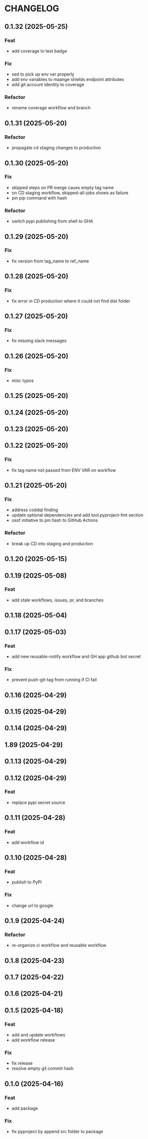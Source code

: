 # CHANGELOG

## 0.1.32 (2025-05-25)

### Feat

- add coverage to test badge

### Fix

- sed to pick up env var properly
- add env variables to maange shields endpoint attributes
- add git account identity to coverage

### Refactor

- rename coverage workflow and branch

## 0.1.31 (2025-05-20)

### Refactor

- propagate cd staging changes to production

## 0.1.30 (2025-05-20)

### Fix

- skipped steps on PR merge caues empty tag name
- on CD staging workflow, skipped-all-jobs shows as failure
- pin pip command with hash

### Refactor

- switch pypi publishing from shell to GHA

## 0.1.29 (2025-05-20)

### Fix

- fix version from tag_name to ref_name

## 0.1.28 (2025-05-20)

### Fix

- fix error in CD production where it could not find dist folder

## 0.1.27 (2025-05-20)

### Fix

- fix missing slack messages

## 0.1.26 (2025-05-20)

### Fix

- misc typos

## 0.1.25 (2025-05-20)

## 0.1.24 (2025-05-20)

## 0.1.23 (2025-05-20)

## 0.1.22 (2025-05-20)

### Fix

- fix tag name not passed from ENV VAR on workflow

## 0.1.21 (2025-05-20)

### Fix

- address coddql finding
- update optional dependencies and add tool.pyproject-fmt section
- ossf initiative to pin hash to GitHub Actions

### Refactor

- break up CD into staging and production

## 0.1.20 (2025-05-15)

## 0.1.19 (2025-05-08)

### Feat

- add stale workflows, issues, pr, and branches

## 0.1.18 (2025-05-04)

## 0.1.17 (2025-05-03)

### Feat

- add new reusable-notify workflow and GH app github bot secret

### Fix

- prevent push-git-tag from running if CI fail

## 0.1.16 (2025-04-29)

## 0.1.15 (2025-04-29)

## 0.1.14 (2025-04-29)

## 1.89 (2025-04-29)

## 0.1.13 (2025-04-29)

## 0.1.12 (2025-04-29)

### Feat

- replace pypi secret source

## 0.1.11 (2025-04-28)

### Feat

- add workflow id

## 0.1.10 (2025-04-28)

### Feat

- publish to PyPI

### Fix

- change url to google

## 0.1.9 (2025-04-24)

### Refactor

- re-organize ci workflow and reusable workflow

## 0.1.8 (2025-04-23)

## 0.1.7 (2025-04-22)

## 0.1.6 (2025-04-21)

## 0.1.5 (2025-04-18)

### Feat

- add and update workflows
- add workflow release

### Fix

- fix release
- resolve empty git commit hash

## 0.1.0 (2025-04-16)

### Feat

- add package

### Fix

- fix pyproject by append src folder to package
